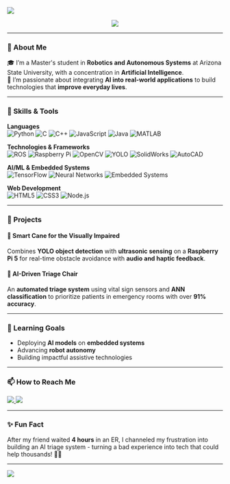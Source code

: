 <img src="https://capsule-render.vercel.app/api?type=waving&color=0E86D4&height=200&section=header&text=Hi%20There!%20I'm%20Sashwat%20Sridhar%20🤖&fontSize=35&fontColor=ffffff" />

<p align="center">
  <img src="https://readme-typing-svg.herokuapp.com?font=Fira+Code&size=22&pause=1000&center=true&vCenter=true&width=435&lines=Robotics+%7C+AI+%7C+Embedded+Systems;Bridging+AI+and+Real-World+Impact" />
</p>

---

### 👋 About Me

🎓 I’m a Master's student in **Robotics and Autonomous Systems** at Arizona State University, with a concentration in **Artificial Intelligence**.  
🚀 I’m passionate about integrating **AI into real-world applications** to build technologies that **improve everyday lives**.

---

### 🔧 Skills & Tools

**Languages**  
![Python](https://img.shields.io/badge/Python-3776AB?style=flat&logo=python&logoColor=white)
![C](https://img.shields.io/badge/C-00599C?style=flat&logo=c&logoColor=white)
![C++](https://img.shields.io/badge/C++-00599C?style=flat&logo=c%2B%2B&logoColor=white)
![JavaScript](https://img.shields.io/badge/JavaScript-F7DF1E?style=flat&logo=javascript&logoColor=black)
![Java](https://img.shields.io/badge/Java-ED8B00?style=flat&logo=openjdk&logoColor=white)
![MATLAB](https://img.shields.io/badge/MATLAB-0076A8?style=flat&logo=mathworks&logoColor=white)

**Technologies & Frameworks**  
![ROS](https://img.shields.io/badge/ROS2-22314E?style=flat&logo=ros&logoColor=white)
![Raspberry Pi](https://img.shields.io/badge/Raspberry%20Pi-C51A4A?style=flat&logo=raspberry-pi&logoColor=white)
![OpenCV](https://img.shields.io/badge/OpenCV-5C3EE8?style=flat&logo=opencv&logoColor=white)
![YOLO](https://img.shields.io/badge/YOLO-00FFFF?style=flat&logo=yolo&logoColor=black)
![SolidWorks](https://img.shields.io/badge/SolidWorks-FF0000?style=flat&logo=solidworks&logoColor=white)
![AutoCAD](https://img.shields.io/badge/AutoCAD-E51050?style=flat&logo=autocad&logoColor=white)

**AI/ML & Embedded Systems**  
![TensorFlow](https://img.shields.io/badge/TensorFlow-FF6F00?style=flat&logo=tensorflow&logoColor=white)
![Neural Networks](https://img.shields.io/badge/Neural%20Networks-4CAF50?style=flat&logo=brain&logoColor=white)
![Embedded Systems](https://img.shields.io/badge/Embedded%20Systems-000000?style=flat&logo=arm&logoColor=white)

**Web Development**  
![HTML5](https://img.shields.io/badge/HTML5-E34F26?style=flat&logo=html5&logoColor=white)
![CSS3](https://img.shields.io/badge/CSS3-1572B6?style=flat&logo=css3&logoColor=white)
![Node.js](https://img.shields.io/badge/Node.js-43853D?style=flat&logo=node.js&logoColor=white)

---

### 📌 Projects

#### 🦯 Smart Cane for the Visually Impaired  
Combines **YOLO object detection** with **ultrasonic sensing** on a **Raspberry Pi 5** for real-time obstacle avoidance with **audio and haptic feedback**.  


#### 🏥 AI-Driven Triage Chair  
An **automated triage system** using vital sign sensors and **ANN classification** to prioritize patients in emergency rooms with over **91% accuracy**.  


---

### 🧠 Learning Goals

- Deploying **AI models** on **embedded systems**
- Advancing **robot autonomy**
- Building impactful assistive technologies

---

### 📫 How to Reach Me

<p>
  <a href="https://www.linkedin.com/in/sashwatsridhar" target="_blank">
    <img src="https://img.shields.io/badge/LinkedIn-blue?style=for-the-badge&logo=linkedin" />
  </a>
  <a href="mailto:sashwatsridhar@gmail.com">
  <img src="https://img.shields.io/badge/Gmail-D14836?style=for-the-badge&logo=gmail&logoColor=white" />
</a>
</p>

---

### ✨ Fun Fact
After my friend waited **4 hours** in an ER, I channeled my frustration into building an AI triage system - turning a bad experience into tech that could help thousands! 🏥🤖

---

<img src="https://capsule-render.vercel.app/api?type=waving&color=0E86D4&height=100&section=footer"/>
